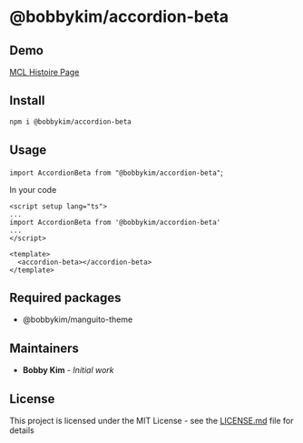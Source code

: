 # @bobbykim/accordion-beta

## Demo

[MCL Histoire Page](https://manguito-component-library.vercel.app/story/src-stories-components-accordion-accordion-story-vue?variantId=src-stories-components-accordion-accordion-story-vue-1)

## Install

```sh
npm i @bobbykim/accordion-beta
```

## Usage

`import AccordionBeta from "@bobbykim/accordion-beta"`;

In your code

```vue
<script setup lang="ts">
...
import AccordionBeta from '@bobbykim/accordion-beta'
...
</script>

<template>
  <accordion-beta></accordion-beta>
</template>
```

## Required packages

- @bobbykim/manguito-theme

## Maintainers

- **Bobby Kim** - _Initial work_

## License

This project is licensed under the MIT License - see the [LICENSE.md](./LICENSE.md) file for details
